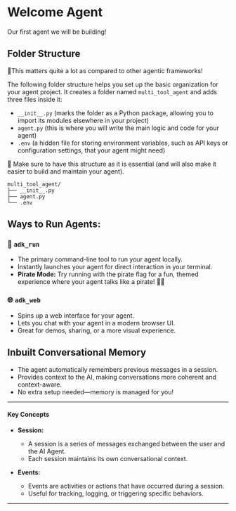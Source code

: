 # Welcome Agent

Our first agent we will be building!

## Folder Structure

📢This matters quite a lot as compared to other agentic frameworks!

The following folder structure helps you set up the basic organization for your agent project. It creates a folder named `multi_tool_agent` and adds three files inside it:

- `__init__.py` (marks the folder as a Python package, allowing you to import its modules elsewhere in your project)
- `agent.py` (this is where you will write the main logic and code for your agent)
- `.env` (a hidden file for storing environment variables, such as API keys or configuration settings, that your agent might need)

🧱 Make sure to have this structure as it is essential (and will also make it easier to build and maintain your agent).

```
multi_tool_agent/
├── __init__.py
├── agent.py
└── .env
```

## Ways to Run Agents:

### 🚀 `adk_run`

- The primary command-line tool to run your agent locally.
- Instantly launches your agent for direct interaction in your terminal.
- **Pirate Mode:** Try running with the pirate flag for a fun, themed experience where your agent talks like a pirate! 🏴‍☠️

### 🌐 `adk_web`

- Spins up a web interface for your agent.
- Lets you chat with your agent in a modern browser UI.
- Great for demos, sharing, or a more visual experience.

## Inbuilt Conversational Memory

- The agent automatically remembers previous messages in a session.
- Provides context to the AI, making conversations more coherent and context-aware.
- No extra setup needed—memory is managed for you!

---

#### Key Concepts

- **Session:**

  - A session is a series of messages exchanged between the user and the AI Agent.
  - Each session maintains its own conversational context.

- **Events:**
  - Events are activities or actions that have occurred during a session.
  - Useful for tracking, logging, or triggering specific behaviors.

---
